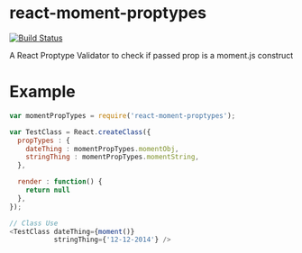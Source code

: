 # react-moment-proptypes

[![Build
Status](https://api.shippable.com/projects/55b07d2aedd7f2c052802265/badge?branchName=master)](https://app.shippable.com/projects/55b07d2aedd7f2c052802265/builds/latest)

A React Proptype Validator to check if passed prop is a moment.js construct

# Example

``` javascript
var momentPropTypes = require('react-moment-proptypes');

var TestClass = React.createClass({
  propTypes : {
    dateThing : momentPropTypes.momentObj,
    stringThing : momentPropTypes.momentString,
  },

  render : function() {
    return null
  },
});

// Class Use
<TestClass dateThing={moment()}
           stringThing={'12-12-2014'} />

```
